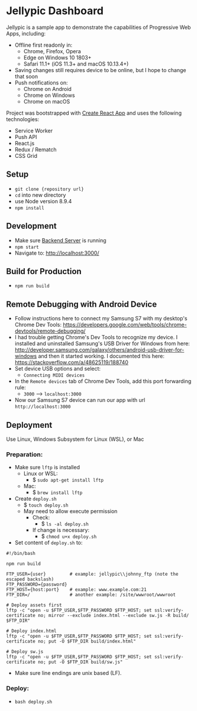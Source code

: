 # Jellypic Dashboard

Jellypic is a sample app to demonstrate the capabilities of Progressive Web Apps, including:
* Offline first readonly in:
  * Chrome, Firefox, Opera
  * Edge on Windows 10 1803+
  * Safari 11.1+ (iOS 11.3+ and macOS 10.13.4+)
* Saving changes still requires device to be online, but I hope to change that soon
* Push notifications on:
  * Chrome on Android
  * Chrome on Windows
  * Chrome on macOS

Project was bootstrapped with [Create React App](https://github.com/facebookincubator/create-react-app) and uses the following technologies:
* Service Worker
* Push API
* React.js
* Redux / Rematch
* CSS Grid

## Setup
* `git clone {repository url}`
* `cd` into new directory
* use Node version 8.9.4
* `npm install`

## Development
* Make sure [Backend Server](https://github.com/johnnyoshika/jellypic) is running
* `npm start`
* Navigate to: [http://localhost:3000/](http://localhost:3000/)

## Build for Production
* `npm run build`

## Remote Debugging with Android Device
* Follow instructions here to connect my Samsung S7 with my desktop's Chrome Dev Tools: https://developers.google.com/web/tools/chrome-devtools/remote-debugging/
* I had trouble getting Chrome's Dev Tools to recognize my device. I installed and uninstalled Samsung's USB Driver for Windows from here: http://developer.samsung.com/galaxy/others/android-usb-driver-for-windows and then it started working. I documented this here: https://stackoverflow.com/a/48625119/188740
* Set device USB options and select:
  * `Connecting MIDI devices`
* In the `Remote devices` tab of Chrome Dev Tools, add this port forwarding rule:
  * `3000` --> `localhost:3000`
* Now our Samsung S7 device can run our app with url `http://localhost:3000`

## Deployment
Use Linux, Windows Subsystem for Linux (WSL), or Mac
### Preparation:
* Make sure `lftp` is installed
  * Linux or WSL:
    * $ `sudo apt-get install lftp`
  * Mac:
    * $ `brew install lftp`
* Create `deploy.sh`
  * $ `touch deploy.sh`
  * May need to allow execute permission
    * Check:
      * $ `ls -al deploy.sh`
    * If change is necessary:
      * $ `chmod u+x deploy.sh`
* Set content of `deploy.sh` to:

```
#!/bin/bash

npm run build

FTP_USER={user}         # example: jellypic\\johnny_ftp (note the escaped backslash)
FTP_PASSWORD={password}
FTP_HOST={host:port}    # example: www.example.com:21
FTP_DIR=/               # another example: /site/wwwroot/wwwroot

# Deploy assets first
lftp -c "open -u $FTP_USER,$FTP_PASSWORD $FTP_HOST; set ssl:verify-certificate no; mirror --exclude index.html --exclude sw.js -R build/ $FTP_DIR"

# Deploy index.html
lftp -c "open -u $FTP_USER,$FTP_PASSWORD $FTP_HOST; set ssl:verify-certificate no; put -O $FTP_DIR build/index.html"

# Deploy sw.js
lftp -c "open -u $FTP_USER,$FTP_PASSWORD $FTP_HOST; set ssl:verify-certificate no; put -O $FTP_DIR build/sw.js"
```
* Make sure line endings are unix based (LF).

### Deploy:
* `bash deploy.sh`
